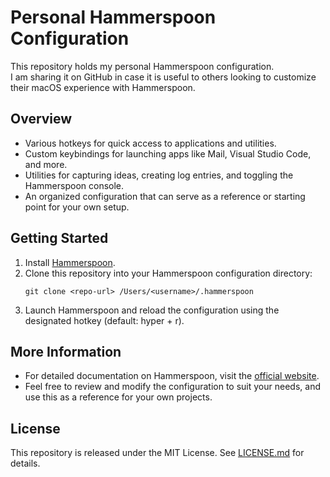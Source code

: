 # Personal Hammerspoon Configuration

This repository holds my personal Hammerspoon configuration.  
I am sharing it on GitHub in case it is useful to others looking to customize their macOS experience with Hammerspoon.

## Overview

- Various hotkeys for quick access to applications and utilities.
- Custom keybindings for launching apps like Mail, Visual Studio Code, and more.
- Utilities for capturing ideas, creating log entries, and toggling the Hammerspoon console.
- An organized configuration that can serve as a reference or starting point for your own setup.

## Getting Started

1. Install [Hammerspoon](https://www.hammerspoon.org/).
2. Clone this repository into your Hammerspoon configuration directory:
   ```
   git clone <repo-url> /Users/<username>/.hammerspoon
   ```
3. Launch Hammerspoon and reload the configuration using the designated hotkey (default: hyper + r).

## More Information

- For detailed documentation on Hammerspoon, visit the [official website](https://www.hammerspoon.org/docs/).
- Feel free to review and modify the configuration to suit your needs, and use this as a reference for your own projects.

## License

This repository is released under the MIT License. See [LICENSE.md](LICENSE.md) for details.
